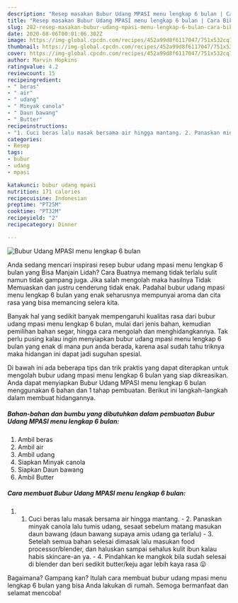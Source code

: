 ```yaml
---
description: "Resep masakan Bubur Udang MPASI menu lengkap 6 bulan | Cara Bikin Bubur Udang MPASI menu lengkap 6 bulan Yang Lezat Sekali"
title: "Resep masakan Bubur Udang MPASI menu lengkap 6 bulan | Cara Bikin Bubur Udang MPASI menu lengkap 6 bulan Yang Lezat Sekali"
slug: 282-resep-masakan-bubur-udang-mpasi-menu-lengkap-6-bulan-cara-bikin-bubur-udang-mpasi-menu-lengkap-6-bulan-yang-lezat-sekali
date: 2020-08-06T00:01:06.302Z
image: https://img-global.cpcdn.com/recipes/452a99d8f6117047/751x532cq70/bubur-udang-mpasi-menu-lengkap-6-bulan-foto-resep-utama.jpg
thumbnail: https://img-global.cpcdn.com/recipes/452a99d8f6117047/751x532cq70/bubur-udang-mpasi-menu-lengkap-6-bulan-foto-resep-utama.jpg
cover: https://img-global.cpcdn.com/recipes/452a99d8f6117047/751x532cq70/bubur-udang-mpasi-menu-lengkap-6-bulan-foto-resep-utama.jpg
author: Marvin Hopkins
ratingvalue: 4.2
reviewcount: 15
recipeingredient:
- " beras"
- " air"
- " udang"
- " Minyak canola"
- " Daun bawang"
- " Butter"
recipeinstructions:
- "1. Cuci beras lalu masak bersama air hingga mantang. 2. Panaskan minyak canola lalu tumis udang, sesaat sebelum matang masukan daun bawang (daun bawang supaya amis udang ga terlalu) 3. Setelah semua bahan selesai dimasak lalu masukan food processor/blender, dan haluskan sampai sehalus kulit ibun kalau habis skincare-an ya. 4. Pindahkan ke mangkok bila sudah selesai di blender dan beri sedikit butter/keju agar lebih kaya rasa 😛"
categories:
- Resep
tags:
- bubur
- udang
- mpasi

katakunci: bubur udang mpasi 
nutrition: 171 calories
recipecuisine: Indonesian
preptime: "PT25M"
cooktime: "PT32M"
recipeyield: "2"
recipecategory: Dinner

---
```



![Bubur Udang MPASI menu lengkap 6 bulan](https://img-global.cpcdn.com/recipes/452a99d8f6117047/751x532cq70/bubur-udang-mpasi-menu-lengkap-6-bulan-foto-resep-utama.jpg)

Anda sedang mencari inspirasi resep bubur udang mpasi menu lengkap 6 bulan yang Bisa Manjain Lidah? Cara Buatnya memang tidak terlalu sulit namun tidak gampang juga. Jika salah mengolah maka hasilnya Tidak Memuaskan dan justru cenderung tidak enak. Padahal bubur udang mpasi menu lengkap 6 bulan yang enak seharusnya mempunyai aroma dan cita rasa yang bisa memancing selera kita.

Banyak hal yang sedikit banyak mempengaruhi kualitas rasa dari bubur udang mpasi menu lengkap 6 bulan, mulai dari jenis bahan, kemudian pemilihan bahan segar, hingga cara mengolah dan menghidangkannya. Tak perlu pusing kalau ingin menyiapkan bubur udang mpasi menu lengkap 6 bulan yang enak di mana pun anda berada, karena asal sudah tahu triknya maka hidangan ini dapat jadi suguhan spesial.




Di bawah ini ada beberapa tips dan trik praktis yang dapat diterapkan untuk mengolah bubur udang mpasi menu lengkap 6 bulan yang siap dikreasikan. Anda dapat menyiapkan Bubur Udang MPASI menu lengkap 6 bulan menggunakan 6 bahan dan 1 tahap pembuatan. Berikut ini langkah-langkah dalam membuat hidangannya.

<!--inarticleads1-->

##### Bahan-bahan dan bumbu yang dibutuhkan dalam pembuatan Bubur Udang MPASI menu lengkap 6 bulan:

1. Ambil  beras
1. Ambil  air
1. Ambil  udang
1. Siapkan  Minyak canola
1. Siapkan  Daun bawang
1. Ambil  Butter




<!--inarticleads2-->

##### Cara membuat Bubur Udang MPASI menu lengkap 6 bulan:

1. 1. Cuci beras lalu masak bersama air hingga mantang. - 2. Panaskan minyak canola lalu tumis udang, sesaat sebelum matang masukan daun bawang (daun bawang supaya amis udang ga terlalu) - 3. Setelah semua bahan selesai dimasak lalu masukan food processor/blender, dan haluskan sampai sehalus kulit ibun kalau habis skincare-an ya. - 4. Pindahkan ke mangkok bila sudah selesai di blender dan beri sedikit butter/keju agar lebih kaya rasa 😛




Bagaimana? Gampang kan? Itulah cara membuat bubur udang mpasi menu lengkap 6 bulan yang bisa Anda lakukan di rumah. Semoga bermanfaat dan selamat mencoba!
